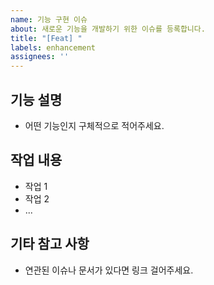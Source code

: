 ```yaml
---
name: 기능 구현 이슈
about: 새로운 기능을 개발하기 위한 이슈를 등록합니다.
title: "[Feat] "
labels: enhancement
assignees: ''
---
```


## 기능 설명
- 어떤 기능인지 구체적으로 적어주세요.

## 작업 내용
- 작업 1
- 작업 2
- ...

## 기타 참고 사항
- 연관된 이슈나 문서가 있다면 링크 걸어주세요.
